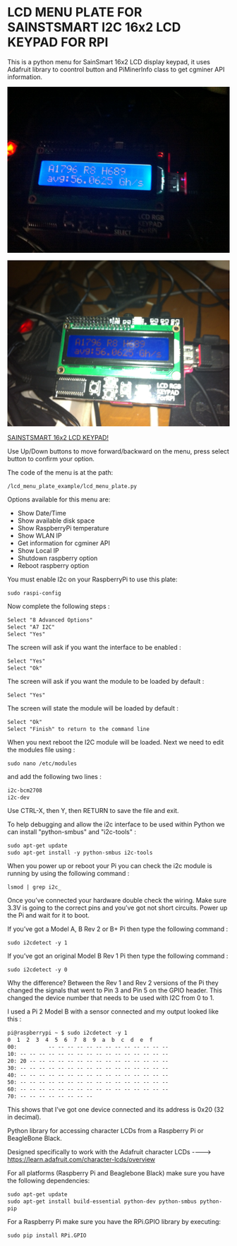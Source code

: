 LCD MENU PLATE FOR SAINSTSMART I2C 16x2 LCD KEYPAD FOR RPI
==========================================================

This is a python menu for SainSmart 16x2 LCD display keypad, it uses Adafruit library to coontrol button and PiMinerInfo class to get cgminer API information.

![](/images/IMG_2653.jpg?raw=true)

![](/images/IMG_2654.jpg?raw=true)

[SAINSTSMART 16x2 LCD KEYPAD!](http://www.sainsmart.com/raspberry-pi/mouse-over-image-to-zoom-sainsmart-i2c-iic-interface-rgb-led-screen-lcd-1602-keypad-for-raspberry-pi-sainsmart-i2c-iic-interface-rgb-led-screen-lcd-1602-keypad-for-raspberry-pi-sainsmart-i2c-iic-interface-rgb-led-screen-lcd-160.html)


Use Up/Down buttons to move forward/backward on the menu, press select button to confirm your option.

The code of the menu is at the path: 

````
/lcd_menu_plate_example/lcd_menu_plate.py
````

Options available for this menu are:

- Show Date/Time
- Show available disk space
- Show RaspberryPi temperature
- Show WLAN IP
- Get information for cgminer API
- Show Local IP
- Shutdown raspberry option
- Reboot raspberry option

You must enable I2c on your RaspberryPi to use this plate:

````
sudo raspi-config
````

Now complete the following steps :

````
Select "8 Advanced Options"
Select "A7 I2C"
Select "Yes"
````

The screen will ask if you want the interface to be enabled :

````
Select "Yes"
Select "Ok"
````

The screen will ask if you want the module to be loaded by default :

````
Select "Yes"
````

The screen will state the module will be loaded by default :

````
Select "Ok"
Select "Finish" to return to the command line
````

When you next reboot the I2C module will be loaded. Next we need to edit the modules file using :

````
sudo nano /etc/modules
````

and add the following two lines :

````
i2c-bcm2708
i2c-dev
````

Use CTRL-X, then Y, then RETURN to save the file and exit.


To help debugging and allow the i2c interface to be used within Python we can install "python-smbus" and "i2c-tools" :

````
sudo apt-get update
sudo apt-get install -y python-smbus i2c-tools
````

When you power up or reboot your Pi you can check the i2c module is running by using the following command :

````
lsmod | grep i2c_
````

Once you’ve connected your hardware double check the wiring. Make sure 3.3V is going to the correct pins and you’ve got not short circuits. Power up the Pi and wait for it to boot.

If you’ve got a Model A, B Rev 2 or B+ Pi then type the following command :

````
sudo i2cdetect -y 1
````

If you’ve got an original Model B Rev 1 Pi then type the following command :

````
sudo i2cdetect -y 0
````

Why the difference? Between the Rev 1 and Rev 2 versions of the Pi they changed the signals that went to Pin 3 and Pin 5 on the GPIO header. This changed the device number that needs to be used with I2C from 0 to 1.

I used a Pi 2 Model B with a sensor connected and my output looked like this :


````
pi@raspberrypi ~ $ sudo i2cdetect -y 1
0  1  2  3  4  5  6  7  8  9  a  b  c  d  e  f
00:          -- -- -- -- -- -- -- -- -- -- -- -- --
10: -- -- -- -- -- -- -- -- -- -- -- -- -- -- -- --
20: 20 -- -- -- -- -- -- -- -- -- -- -- -- -- -- --
30: -- -- -- -- -- -- -- -- -- -- -- -- -- -- -- --
40: -- -- -- -- -- -- -- -- -- -- -- -- -- -- -- --
50: -- -- -- -- -- -- -- -- -- -- -- -- -- -- -- --
60: -- -- -- -- -- -- -- -- -- -- -- -- -- -- -- --
70: -- -- -- -- -- -- -- --
````

This shows that I’ve got one device connected and its address is 0x20 (32 in decimal).


Python library for accessing character LCDs from a Raspberry Pi or BeagleBone Black.

Designed specifically to work with the Adafruit character LCDs ----> https://learn.adafruit.com/character-lcds/overview

For all platforms (Raspberry Pi and Beaglebone Black) make sure you have the following dependencies:

````
sudo apt-get update
sudo apt-get install build-essential python-dev python-smbus python-pip
````

For a Raspberry Pi make sure you have the RPi.GPIO library by executing:

````
sudo pip install RPi.GPIO
````
